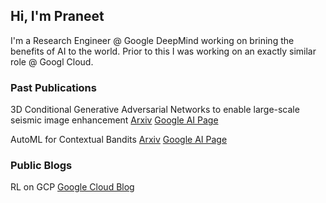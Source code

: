 ## Hi, I'm Praneet

I'm a Research Engineer @ Google DeepMind working on brining the benefits of AI to the world. Prior to this I was working on an exactly similar role @ Googl Cloud.


### Past Publications

3D Conditional Generative Adversarial Networks to enable large-scale seismic image enhancement
[Arxiv](https://arxiv.org/abs/1911.06932)
[Google AI Page](https://research.google/pubs/pub48693/)

AutoML for Contextual Bandits
[Arxiv](https://arxiv.org/abs/1909.03212)
[Google AI Page](https://research.google/pubs/pub48534/)


### Public Blogs

RL on GCP
[Google Cloud Blog](https://cloud.google.com/blog/products/ai-machine-learning/deep-reinforcement-learning-on-gcp-using-hyperparameters-and-cloud-ml-engine-to-best-openai-gym-games)

<!---
### Markdown

Markdown is a lightweight and easy-to-use syntax for styling your writing. It includes conventions for

```markdown
Syntax highlighted code block

# Header 1
## Header 2
### Header 3

- Bulleted
- List

1. Numbered
2. List

**Bold** and _Italic_ and `Code` text

[Link](url) and ![Image](src)
```

For more details see [GitHub Flavored Markdown](https://guides.github.com/features/mastering-markdown/).

### Jekyll Themes

Your Pages site will use the layout and styles from the Jekyll theme you have selected in your [repository settings](https://github.com/PraneetDutta/PraneetDutta.github.io/settings). The name of this theme is saved in the Jekyll `_config.yml` configuration file.

### Support or Contact

Having trouble with Pages? Check out our [documentation](https://help.github.com/categories/github-pages-basics/) or [contact support](https://github.com/contact) and we’ll help you sort it out.
-->
